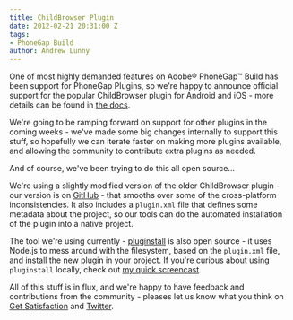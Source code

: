 ```yaml
---
title: ChildBrowser Plugin
date: 2012-02-21 20:31:00 Z
tags:
- PhoneGap Build
author: Andrew Lunny
---
```


One of most highly demanded features on Adobe® PhoneGap™ Build has been support for PhoneGap Plugins, so we're happy to announce official support for the popular ChildBrowser plugin for Android and iOS - more details can be found in [the docs](/docs/plugins).

We're going to be ramping forward on support for other plugins in the coming weeks - we've made some big changes internally to support this stuff, so hopefully we can iterate faster on making more plugins available, and allowing the community to contribute extra plugins as needed.

And of course, we've been trying to do this all open source...

<!-- end-slug -->

We're using a slightly modified version of the older ChildBrowser plugin - our version is on [GitHub](https://github.com/alunny/ChildBrowser) - that smooths over some of the cross-platform inconsistencies. It also includes a `plugin.xml` file that defines some metadata about the project, so our tools can do the automated installation of the plugin into a native project.

The tool we're using currently - [pluginstall](https://github.com/alunny/pluginstall) is also open source - it uses Node.js to mess around with the filesystem, based on the `plugin.xml` file, and install the new plugin in your project. If you're curious about using `pluginstall` locally, check out [my quick screencast](http://youtu.be/HOs9nuzhxR4).

All of this stuff is in flux, and we're happy to have feedback and contributions from the community - pleases let us know what you think on [Get Satisfaction](http://community.phonegap.com) and [Twitter](http://twitter.com/PhoneGapBuild).
